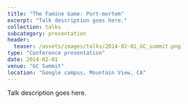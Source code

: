 ```yaml
---
title: "The Famine Game: Port-mortem"
excerpt: "Talk description goes here."
collection: talks
subcategory: presentation
header: 
  teaser: /assets/images/talks/2014-02-01_GC_summit.png
type: "Conference presentation"
date: 2014-02-01
venue: "GC Summit"
location: "Google campus, Mountain View, CA"
---
```


Talk description goes here.